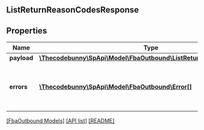 ## ListReturnReasonCodesResponse

## Properties

Name | Type | Description | Notes
------------ | ------------- | ------------- | -------------
**payload** | [**\Thecodebunny\SpApi\Model\FbaOutbound\ListReturnReasonCodesResult**](ListReturnReasonCodesResult.md) |  | [optional]
**errors** | [**\Thecodebunny\SpApi\Model\FbaOutbound\Error[]**](Error.md) | A list of error responses returned when a request is unsuccessful. | [optional]

[[FbaOutbound Models]](../) [[API list]](../../Api) [[README]](../../../README.md)
